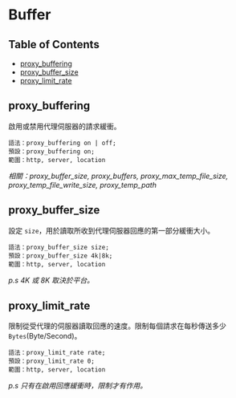 # Buffer

## Table of Contents
- [proxy_buffering](#proxy_buffering)
- [proxy_buffer_size](#proxy_buffer_size)
- [proxy_limit_rate](#proxy_limit_rate)

## proxy_buffering
啟用或禁用代理伺服器的請求緩衝。
```nginx
語法：proxy_buffering on | off;
預設：proxy_buffering on;
範圍：http, server, location
```

*相關：proxy_buffer_size, proxy_buffers, proxy_max_temp_file_size, proxy_temp_file_write_size, proxy_temp_path*

## proxy_buffer_size
設定 `size`，用於讀取所收到代理伺服器回應的第一部分緩衝大小。

```nginx
語法：proxy_buffer_size size;
預設：proxy_buffer_size 4k|8k;
範圍：http, server, location
```
*p.s 4K 或 8K 取決於平台。*

## proxy_limit_rate
限制從受代理的伺服器讀取回應的速度。限制每個請求在每秒傳送多少 `Bytes`(Byte/Second)。 

```nginx
語法：proxy_limit_rate rate;
預設：proxy_limit_rate 0;
範圍：http, server, location
```
*p.s 只有在啟用回應緩衝時，限制才有作用。*

